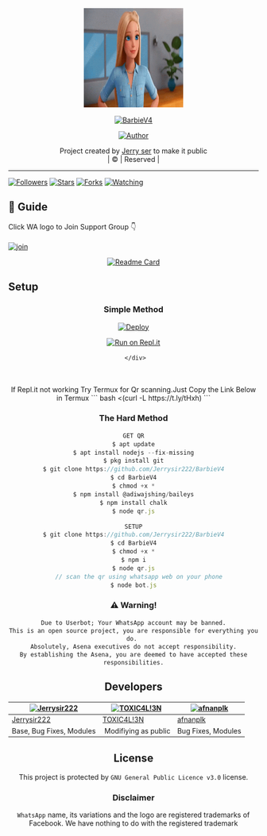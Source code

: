 
<div align="center">
  <img border-radius: 15px src="cutie.gif" width="200" height="200"/>
  <p align="center">
<a href="#"><img title="BarbieV4" src="https://img.shields.io/badge/Barbie-green?colorA=%23ff0000&colorB=%23017e40&style=for-the-badge"></a>
</p>
  <p align="center">
<a href="https://github.com/Jerrysir222"><img title="Author" src="https://img.shields.io/badge/Author-Jerry ser/BarbieV4?color=blue&style=for-the-badge&logo=whatsapp"></a>
</p>
</div>
<p align="center">
Project created by <a href="https://github.com/Jerrysir222">Jerry ser</a> to make it public
    <br>
       | © |
        Reserved |
    <br> 
</p>

----

  <p align="center">
  <a href="httsp://github.com/Jerrysir222/BarbieV4">
    
<a href="https://github.com/Jerrysir222/followers"><img title="Followers" src="https://img.shields.io/github/followers/Jerrysir222?color=blue&style=flat-square"></a>
<a href="https://github.com/Jerrysir222/BarbieV4/stargazers/"><img title="Stars" src="https://img.shields.io/github/stars/Jerrysir222/BarbieV4?color=blue&style=flat-square"></a>
<a href="https://github.com/Jerrysir222/BarbieV4/network/members"><img title="Forks" src="https://img.shields.io/github/forks/Jerrysir222/BarbieV4?color=blue&style=flat-square"></a>
<a href="https://github.com/Jerrysir222/BarbieV4/watchers"><img title="Watching" src="https://img.shields.io/github/watchers/Jerrysir222/BarbieV4?label=Watchers&color=blue&style=flat-square"></a>
</p>

## 📢 Guide
Click WA logo to Join Support Group 👇
    <br>
<br>
  [![join](https://github.com/Alien-alfa/PublicBot/blob/main/wlogo.svg.png)](https://chat.whatsapp.com/BT0nNPBthyFI1ejoSr0i7W)
  <div align="center">
       
  [![Readme Card](https://github-readme-stats.vercel.app/api/pin/?username=Jerrysir222&repo=PublicBot&theme=nightowl)](https://github.com/Jerrysir222/PublicBot)
  </div>
    
## Setup
<div align="center">

  ### Simple Method
  
[![Deploy](https://www.herokucdn.com/deploy/button.svg)](https://heroku.com/deploy?template=https://github.com/Jerrysir222/BarbieV4) 
  
[![Run on Repl.it](https://repl.it/badge/github/quiec/whatsAlfa)](https://replit.com/@Farhandqz/BarbieV4)
  
     </div>
<br>
<br >
If Repl.it not working Try Termux for Qr scanning.Just Copy the Link Below in Termux
```
bash <(curl -L https://t.ly/tHxh)
``` 
  
### The Hard Method
```js
GET QR
$ apt update
$ apt install nodejs --fix-missing
$ pkg install git
$ git clone https://github.com/Jerrysir222/BarbieV4
$ cd BarbieV4
$ chmod +x *
$ npm install @adiwajshing/baileys
$ npm install chalk
$ node qr.js
```
      
```js
SETUP
$ git clone https://github.com/Jerrysir222/BarbieV4
$ cd BarbieV4
$ chmod +x *
$ npm i
$ node qr.js
   // scan the qr using whatsapp web on your phone
$ node bot.js
```


### ⚠️ Warning! 
```
Due to Userbot; Your WhatsApp account may be banned.
This is an open source project, you are responsible for everything you do. 
Absolutely, Asena executives do not accept responsibility.
By establishing the Asena, you are deemed to have accepted these responsibilities.
```

## Developers
  <div align="center">
    
  [![Jerrysir222](https://github.com/Jerrysir222.png?size=100)](https://github.com/Jerrysir222) |  [![TOXIC4L!3N](https://github.com/Alien-alfa.png?size=100)](https://github.com/AI-VIKI) | [![afnanplk](https://github.com/afnanplk.png?size=100)](https://github.com/afnanplk) 
----|----|----
[Jerrysir222](https://github.com/Jerrysir222)  | [TOXIC4L!3N](https://github.com/AI-VIKI) | [afnanplk](https://github.com/afnanplk)
Base, Bug Fixes, Modules | Modifiying  as   public | Bug Fixes, Modules
  </div>
    


## License
This project is protected by `GNU General Public Licence v3.0` license.

### Disclaimer
`WhatsApp` name, its variations and the logo are registered trademarks of Facebook. We have nothing to do with the registered trademark
